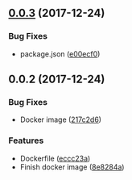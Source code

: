 <a name="0.0.3"></a>
## [0.0.3](https://github.com/ZeroNetJS/zeronet-relay/compare/v0.0.2...v0.0.3) (2017-12-24)


### Bug Fixes

* package.json ([e00ecf0](https://github.com/ZeroNetJS/zeronet-relay/commit/e00ecf0))



<a name="0.0.2"></a>
## 0.0.2 (2017-12-24)


### Bug Fixes

* Docker image ([217c2d6](https://github.com/ZeroNetJS/zeronet-relay/commit/217c2d6))


### Features

* Dockerfile ([eccc23a](https://github.com/ZeroNetJS/zeronet-relay/commit/eccc23a))
* Finish docker image ([8e8284a](https://github.com/ZeroNetJS/zeronet-relay/commit/8e8284a))



